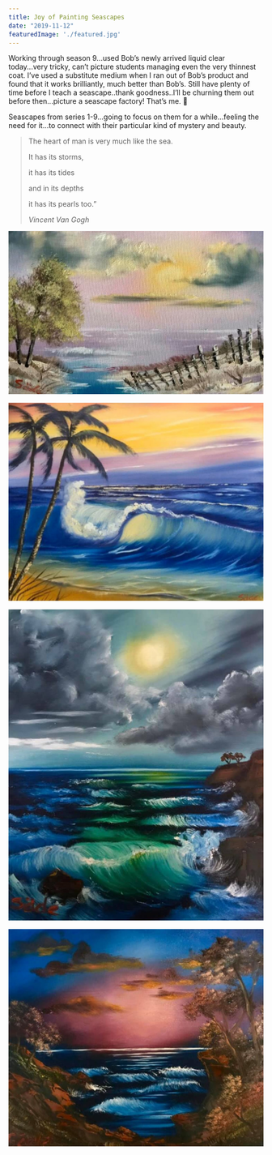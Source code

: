 ```yaml
---
title: Joy of Painting Seascapes
date: "2019-11-12"
featuredImage: './featured.jpg'
---
```


Working through season 9...used Bob’s newly arrived liquid clear today...very tricky, can’t picture students managing even the very thinnest coat. I’ve used a substitute medium when I ran out of Bob’s product and found that it works brilliantly, much better than Bob’s.
Still have plenty of time before I teach a seascape..thank goodness..I’ll be churning them out before then...picture a seascape factory! That’s me. 💜

<!-- end -->

Seascapes from series 1-9...going to focus on them for a while...feeling the need for it...to connect with their particular kind of mystery and beauty.

>The heart of man is very much like the sea.
>
>It has its storms,
>
>it has its tides
>
>and in its depths
>
>it has its pearls too.” 
> 
>*Vincent Van Gogh*

![1](./1.jpg)

![2](./2.jpg)

![3](./3.jpg)

![4](./4.jpg)